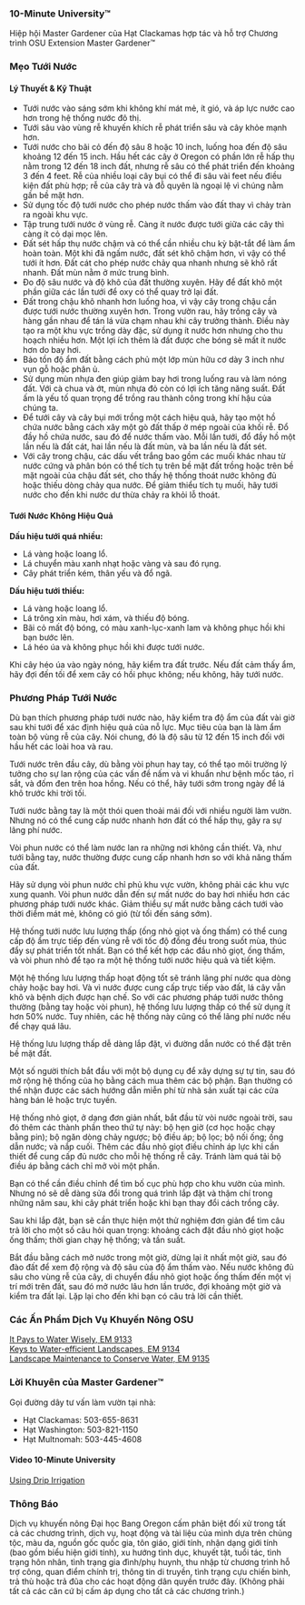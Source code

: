 ### 10-Minute University™  
Hiệp hội Master Gardener của Hạt Clackamas hợp tác và hỗ trợ Chương trình OSU Extension Master Gardener™  

### Mẹo Tưới Nước  

#### Lý Thuyết & Kỹ Thuật  
- Tưới nước vào sáng sớm khi không khí mát mẻ, ít gió, và áp lực nước cao hơn trong hệ thống nước đô thị.  
- Tưới sâu vào vùng rễ khuyến khích rễ phát triển sâu và cây khỏe mạnh hơn.  
- Tưới nước cho bãi cỏ đến độ sâu 8 hoặc 10 inch, luống hoa đến độ sâu khoảng 12 đến 15 inch. Hầu hết các cây ở Oregon có phần lớn rễ hấp thụ nằm trong 12 đến 18 inch đất, nhưng rễ sâu có thể phát triển đến khoảng 3 đến 4 feet. Rễ của nhiều loại cây bụi có thể đi sâu vài feet nếu điều kiện đất phù hợp; rễ của cây trà và đỗ quyên là ngoại lệ vì chúng nằm gần bề mặt hơn.  
- Sử dụng tốc độ tưới nước cho phép nước thấm vào đất thay vì chảy tràn ra ngoài khu vực.  
- Tập trung tưới nước ở vùng rễ. Càng ít nước được tưới giữa các cây thì càng ít cỏ dại mọc lên.  
- Đất sét hấp thụ nước chậm và có thể cần nhiều chu kỳ bật-tắt để làm ẩm hoàn toàn. Một khi đã ngấm nước, đất sét khô chậm hơn, vì vậy có thể tưới ít hơn. Đất cát cho phép nước chảy qua nhanh nhưng sẽ khô rất nhanh. Đất mùn nằm ở mức trung bình.  
- Đo độ sâu nước và độ khô của đất thường xuyên. Hãy để đất khô một phần giữa các lần tưới để oxy có thể quay trở lại đất.  
- Đất trong chậu khô nhanh hơn luống hoa, vì vậy cây trong chậu cần được tưới nước thường xuyên hơn. Trong vườn rau, hãy trồng cây và hàng gần nhau để tán lá vừa chạm nhau khi cây trưởng thành. Điều này tạo ra một khu vực trồng dày đặc, sử dụng ít nước hơn nhưng cho thu hoạch nhiều hơn. Một lợi ích thêm là đất được che bóng sẽ mất ít nước hơn do bay hơi.  
- Bảo tồn độ ẩm đất bằng cách phủ một lớp mùn hữu cơ dày 3 inch như vụn gỗ hoặc phân ủ.  
- Sử dụng mùn nhựa đen giúp giảm bay hơi trong luống rau và làm nóng đất. Với cà chua và ớt, mùn nhựa đỏ còn có lợi ích tăng năng suất. Đất ấm là yếu tố quan trọng để trồng rau thành công trong khí hậu của chúng ta.  
- Để tưới cây và cây bụi mới trồng một cách hiệu quả, hãy tạo một hồ chứa nước bằng cách xây một gò đất thấp ở mép ngoài của khối rễ. Đổ đầy hồ chứa nước, sau đó để nước thấm vào. Mỗi lần tưới, đổ đầy hồ một lần nếu là đất cát, hai lần nếu là đất mùn, và ba lần nếu là đất sét.  
- Với cây trong chậu, các dấu vết trắng bao gồm các muối khác nhau từ nước cứng và phân bón có thể tích tụ trên bề mặt đất trồng hoặc trên bề mặt ngoài của chậu đất sét, cho thấy hệ thống thoát nước không đủ hoặc thiếu dòng chảy qua nước. Để giảm thiểu tích tụ muối, hãy tưới nước cho đến khi nước dư thừa chảy ra khỏi lỗ thoát.  

#### Tưới Nước Không Hiệu Quả  
**Dấu hiệu tưới quá nhiều:**  
- Lá vàng hoặc loang lổ.  
- Lá chuyển màu xanh nhạt hoặc vàng và sau đó rụng.  
- Cây phát triển kém, thân yếu và đổ ngã.  

**Dấu hiệu tưới thiếu:**  
- Lá vàng hoặc loang lổ.  
- Lá trông xỉn màu, hơi xám, và thiếu độ bóng.  
- Bãi cỏ mất độ bóng, có màu xanh-lục-xanh lam và không phục hồi khi bạn bước lên.  
- Lá héo úa và không phục hồi khi được tưới nước.  

Khi cây héo úa vào ngày nóng, hãy kiểm tra đất trước. Nếu đất cảm thấy ẩm, hãy đợi đến tối để xem cây có hồi phục không; nếu không, hãy tưới nước.  

### Phương Pháp Tưới Nước  
Dù bạn thích phương pháp tưới nước nào, hãy kiểm tra độ ẩm của đất vài giờ sau khi tưới để xác định hiệu quả của nỗ lực. Mục tiêu của bạn là làm ẩm toàn bộ vùng rễ của cây. Nói chung, đó là độ sâu từ 12 đến 15 inch đối với hầu hết các loài hoa và rau.  

Tưới nước trên đầu cây, dù bằng vòi phun hay tay, có thể tạo môi trường lý tưởng cho sự lan rộng của các vấn đề nấm và vi khuẩn như bệnh mốc táo, rỉ sắt, và đốm đen trên hoa hồng. Nếu có thể, hãy tưới sớm trong ngày để lá khô trước khi trời tối.  

Tưới nước bằng tay là một thói quen thoải mái đối với nhiều người làm vườn. Nhưng nó có thể cung cấp nước nhanh hơn đất có thể hấp thụ, gây ra sự lãng phí nước.  

Vòi phun nước có thể làm nước lan ra những nơi không cần thiết. Và, như tưới bằng tay, nước thường được cung cấp nhanh hơn so với khả năng thấm của đất.  

Hãy sử dụng vòi phun nước chỉ phủ khu vực vườn, không phải các khu vực xung quanh. Vòi phun nước dẫn đến sự mất nước do bay hơi nhiều hơn các phương pháp tưới nước khác. Giảm thiểu sự mất nước bằng cách tưới vào thời điểm mát mẻ, không có gió (từ tối đến sáng sớm).  

Hệ thống tưới nước lưu lượng thấp (ống nhỏ giọt và ống thấm) có thể cung cấp độ ẩm trực tiếp đến vùng rễ với tốc độ đồng đều trong suốt mùa, thúc đẩy sự phát triển tốt nhất. Bạn có thể kết hợp các đầu nhỏ giọt, ống thấm, và vòi phun nhỏ để tạo ra một hệ thống tưới nước hiệu quả và tiết kiệm.  

Một hệ thống lưu lượng thấp hoạt động tốt sẽ tránh lãng phí nước qua dòng chảy hoặc bay hơi. Và vì nước được cung cấp trực tiếp vào đất, lá cây vẫn khô và bệnh dịch được hạn chế. So với các phương pháp tưới nước thông thường (bằng tay hoặc vòi phun), hệ thống lưu lượng thấp có thể sử dụng ít hơn 50% nước. Tuy nhiên, các hệ thống này cũng có thể lãng phí nước nếu để chạy quá lâu.  

Hệ thống lưu lượng thấp dễ dàng lắp đặt, vì đường dẫn nước có thể đặt trên bề mặt đất.  

Một số người thích bắt đầu với một bộ dụng cụ để xây dựng sự tự tin, sau đó mở rộng hệ thống của họ bằng cách mua thêm các bộ phận. Bạn thường có thể nhận được các sách hướng dẫn miễn phí từ nhà sản xuất tại các cửa hàng bán lẻ hoặc trực tuyến.  

Hệ thống nhỏ giọt, ở dạng đơn giản nhất, bắt đầu từ vòi nước ngoài trời, sau đó thêm các thành phần theo thứ tự này: bộ hẹn giờ (cơ học hoặc chạy bằng pin); bộ ngăn dòng chảy ngược; bộ điều áp; bộ lọc; bộ nối ống; ống dẫn nước; và nắp cuối. Thêm các đầu nhỏ giọt điều chỉnh áp lực khi cần thiết để cung cấp đủ nước cho mỗi hệ thống rễ cây. Tránh làm quá tải bộ điều áp bằng cách chỉ mở vòi một phần.  

Bạn có thể cần điều chỉnh để tìm bố cục phù hợp cho khu vườn của mình. Nhưng nó sẽ dễ dàng sửa đổi trong quá trình lắp đặt và thậm chí trong những năm sau, khi cây phát triển hoặc khi bạn thay đổi cách trồng cây.  

Sau khi lắp đặt, bạn sẽ cần thực hiện một thử nghiệm đơn giản để tìm câu trả lời cho một số câu hỏi quan trọng: khoảng cách đặt đầu nhỏ giọt hoặc ống thấm; thời gian chạy hệ thống; và tần suất.  

Bắt đầu bằng cách mở nước trong một giờ, dừng lại ít nhất một giờ, sau đó đào đất để xem độ rộng và độ sâu của độ ẩm thấm vào. Nếu nước không đủ sâu cho vùng rễ của cây, di chuyển đầu nhỏ giọt hoặc ống thấm đến một vị trí mới trên đất, sau đó mở nước lâu hơn lần trước, đợi khoảng một giờ và kiểm tra đất lại. Lặp lại cho đến khi bạn có câu trả lời cần thiết.  

### Các Ấn Phẩm Dịch Vụ Khuyến Nông OSU  
[It Pays to Water Wisely, EM 9133](https://catalog.extension.oregonstate.edu/)  
[Keys to Water-efficient Landscapes, EM 9134](https://catalog.extension.oregonstate.edu/)  
[Landscape Maintenance to Conserve Water, EM 9135](https://catalog.extension.oregonstate.edu/)  

### Lời Khuyên của Master Gardener™  
Gọi đường dây tư vấn làm vườn tại nhà:  
- Hạt Clackamas: 503-655-8631  
- Hạt Washington: 503-821-1150  
- Hạt Multnomah: 503-445-4608  

#### Video 10-Minute University  
[Using Drip Irrigation](http://www.cmastergardeners.org/10-minute-university/video)  

### Thông Báo  
Dịch vụ khuyến nông Đại học Bang Oregon cấm phân biệt đối xử trong tất cả các chương trình, dịch vụ, hoạt động và tài liệu của mình dựa trên chủng tộc, màu da, nguồn gốc quốc gia, tôn giáo, giới tính, nhận dạng giới tính (bao gồm biểu hiện giới tính), xu hướng tình dục, khuyết tật, tuổi tác, tình trạng hôn nhân, tình trạng gia đình/phụ huynh, thu nhập từ chương trình hỗ trợ công, quan điểm chính trị, thông tin di truyền, tình trạng cựu chiến binh, trả thù hoặc trả đũa cho các hoạt động dân quyền trước đây. (Không phải tất cả các căn cứ bị cấm áp dụng cho tất cả các chương trình.)